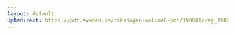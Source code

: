 ```yaml
---
layout: default
UpRedirect: https://pdf.swedeb.se/riksdagen-volumeG-pdf/198081/reg_198081__reg_01/reg_198081__reg_01_0211.pdf
---
```

